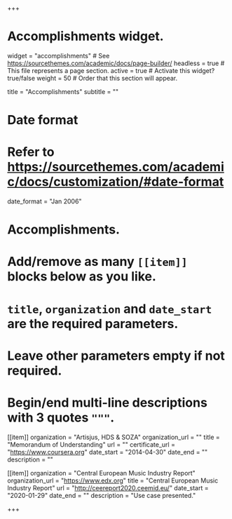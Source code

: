 +++
# Accomplishments widget.
widget = "accomplishments"  # See https://sourcethemes.com/academic/docs/page-builder/
headless = true  # This file represents a page section.
active = true  # Activate this widget? true/false
weight = 50  # Order that this section will appear.

title = "Accomplish&shy;ments"
subtitle = ""

# Date format
#   Refer to https://sourcethemes.com/academic/docs/customization/#date-format
date_format = "Jan 2006"

# Accomplishments.
#   Add/remove as many `[[item]]` blocks below as you like.
#   `title`, `organization` and `date_start` are the required parameters.
#   Leave other parameters empty if not required.
#   Begin/end multi-line descriptions with 3 quotes `"""`.

[[item]]
  organization = "Artisjus, HDS & SOZA"
  organization_url = ""
  title = "Memorandum of Understanding"
  url = ""
  certificate_url = "https://www.coursera.org"
  date_start = "2014-04-30"
  date_end = ""
  description = ""

[[item]]
  organization = "Central European Music Industry Report"
  organization_url = "https://www.edx.org"
  title = "Central European Music Industry Report"
  url = "http://ceereport2020.ceemid.eu/"
  date_start = "2020-01-29"
  date_end = ""
  description = "Use case presented."
  


+++
